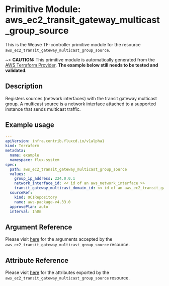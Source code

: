 
# Primitive Module: aws_ec2_transit_gateway_multicast_group_source

This is the Weave TF-controller primitive module for the resource `aws_ec2_transit_gateway_multicast_group_source`.

~> **CAUTION:** This primitive module is automatically generated from the [AWS Terraform Provider](https://registry.terraform.io/providers/hashicorp/aws/latest/docs/resources/ec2_transit_gateway_multicast_group_source). **The example below still needs to be tested and validated**.

## Description

Registers sources (network interfaces) with the transit gateway multicast group.
A multicast source is a network interface attached to a supported instance that sends multicast traffic.

## Example usage

```yaml
---
apiVersion: infra.contrib.fluxcd.io/v1alpha1
kind: Terraform
metadata:
  name: example
  namespace: flux-system
spec:
  path: aws_ec2_transit_gateway_multicast_group_source
  values:
    group_ip_address: 224.0.0.1
    network_interface_id: << id of an aws_network_interface >>
    transit_gateway_multicast_domain_id: << id of an aws_ec2_transit_gateway_multicast_domain >>
  sourceRef:
    kind: OCIRepository
    name: aws-package-v4.33.0
  approvePlan: auto
  interval: 1h0m
```

## Argument Reference

Please visit [here](https://registry.terraform.io/providers/hashicorp/aws/latest/docs/resources/ec2_transit_gateway_multicast_group_source#argument-reference) for the arguments accepted by the `aws_ec2_transit_gateway_multicast_group_source` resource.

## Attribute Reference

Please visit [here](https://registry.terraform.io/providers/hashicorp/aws/latest/docs/resources/ec2_transit_gateway_multicast_group_source#attributes-reference) for the attributes exported by the `aws_ec2_transit_gateway_multicast_group_source` resource.
